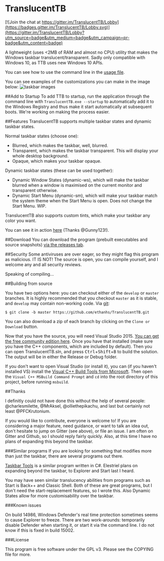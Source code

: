 # TranslucentTB

[![Join the chat at https://gitter.im/TranslucentTB/Lobby](https://badges.gitter.im/TranslucentTB/Lobby.svg)](https://gitter.im/TranslucentTB/Lobby?utm_source=badge&utm_medium=badge&utm_campaign=pr-badge&utm_content=badge)

A lightweight (uses <2MB of RAM and almost no CPU) utility that makes the Windows taskbar translucent/transparent. Sadly only compatible with Windows 10, as TTB uses new Windows 10 APIs.

You can see how to use the command line in the [usage file](usage.md).

You can see examples of the customizations you can make in the image below:
![taskbar images](https://i.imgur.com/QMnfswp.png)

##Add to Startup
To add TTB to startup, run the application through the command line with `TranslucentTB.exe --startup` to automatically add it to the Windows Registry and thus make it start automatically at subsequent boots. We\'re working on making the process easier.

##Features
TranslucentTB supports multiple taskbar states and dynamic taskbar states.

Normal taskbar states (choose one):
 - Blurred, which makes the taskbar, well, blurred.
 - Transparent, which makes the taskbar transparent. This will display your whole desktop background.
 - Opaque, which makes your taskbar opaque.

Dynamic taskbar states (these can be used together):
 - Dynamic Window States (dynamic-ws), which will make the taskbar blurred when a window is maximised on the current monitor and transparent otherwise.
 - Dynamic Start Menu (dynamic-sm), which will make your taskbar match the system theme when the Start Menu is open. Does not change the Start Menu. WIP.

TranslucentTB also supports custom tints, which make your taskbar any color you want.

You can see it in action [here](https://gfycat.com/EverlastingCreamyIlladopsis) (Thanks @Gunny123!).

##Download
You can download the program (prebuilt executables and source snapshots) [via the releases tab](https://github.com/ethanhs/TranslucentTB/releases).

##Security
Some antiviruses are over eager, so they might flag this program as malicious. IT IS NOT! The source is open, you can compile yourself, and I welcome any and all security reviews.

Speaking of compiling...

##Building from source

You have two options here: you can checkout either of the `develop` or `master` branches. It is highly recommended that you checkout `master` as it is stable, and `develop` may contain non-working code.
 Via [git](https://git-scm.com):
```
$ git clone -b master https://github.com/ethanhs/TranslucentTB.git
```

You can also download a zip of each branch by clicking on the `Clone or Download` button.

Now that you have the source, you will need Visual Studio 2015. [You can get the free community edition here](https://www.visualstudio.com/vs/community/). 
Once you have that installed (make sure you have the C++ components, which are included by default). Then you can open TranslucentTB.sln, and press <kbd>Ctrl</kbd>+<kbd>Shift</kbd>+<kbd>B</kbd> to build the solution.
The output will be in either the Release or Debug folder.

If you don't want to open Visual Studio (or install it), you can (if you haven't installed VS) install the [Visual C++ Build Tools from Microsoft](http://landinghub.visualstudio.com/visual-cpp-build-tools). 
Then open the `Visual C++ MSBuild Command Prompt` and `cd` into the root directory of this project, before running `msbuild`.

##Thanks

I definitly could not have done this without the help of several people:
@charlesmilette, @MrAksel, @olliethepikachu, and last but certainly not least @PFCKrutonium.

If you would like to contribute, everyone is welcome to! If you are considering a major feature, need guidance, 
or want to talk an idea out, don't hesitate to jump on Gitter (see above), or file an issue. I am often on Gitter and Github, so I should reply fairly quickly.
Also, at this time I have no plans of expanding this beyond the taskbar.

###Similar programs
If you are looking for something that modifies more than just the taskbar, there are several programs out there.

[Taskbar Tools](https://github.com/Elestriel/TaskbarTools) is a similar program written in C#. Elestriel plans on expanding beyond the taskbar, to Explorer and Start last I heard.

You may have seen similar translucency abilities from programs such as Start is Back++ and Classic Shell. Both of these are great programs, but I don't need the start-replacement features, so I wrote this.
Also Dynamic States allow for more customisability over the taskbar.

###Known issues

On build 14986, Windows Defender's real time protection sometimes seems to cause Explorer to freeze. There are two work-arounds: temporarily disable Defender when starting it, or start it via the command line.
I do not know if this is fixed in build 15002.

###License

This program is free software under the GPL v3. Please see the COPYING file for more.
